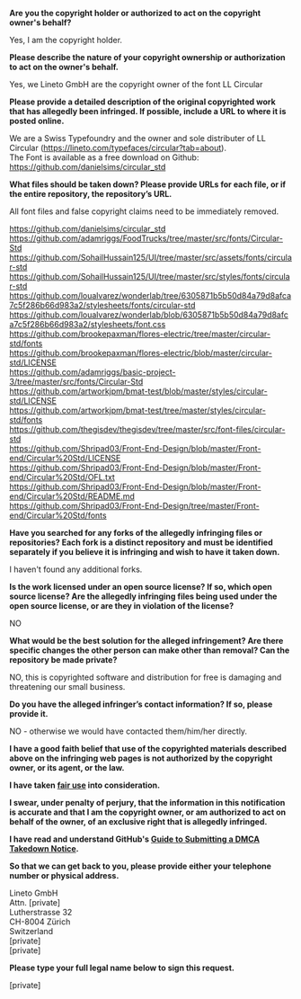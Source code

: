 **Are you the copyright holder or authorized to act on the copyright owner's behalf?**

Yes, I am the copyright holder.

**Please describe the nature of your copyright ownership or authorization to act on the owner's behalf.**

Yes, we Lineto GmbH are the copyright owner of the font LL Circular

**Please provide a detailed description of the original copyrighted work that has allegedly been infringed. If possible, include a URL to where it is posted online.**

We are a Swiss Typefoundry and the owner and sole distributer of LL Circular (https://lineto.com/typefaces/circular?tab=about).  
The Font is available as a free download on Github:  
https://github.com/danielsims/circular_std

**What files should be taken down? Please provide URLs for each file, or if the entire repository, the repository’s URL.**

All font files and false copyright claims need to be immediately removed.

https://github.com/danielsims/circular_std  
https://github.com/adamriggs/FoodTrucks/tree/master/src/fonts/Circular-Std  
https://github.com/SohailHussain125/UI/tree/master/src/assets/fonts/circular-std  
https://github.com/SohailHussain125/UI/tree/master/src/styles/fonts/circular-std  
https://github.com/loualvarez/wonderlab/tree/6305871b5b50d84a79d8afca7c5f286b66d983a2/stylesheets/fonts/circular-std  
https://github.com/loualvarez/wonderlab/blob/6305871b5b50d84a79d8afca7c5f286b66d983a2/stylesheets/font.css  
https://github.com/brookepaxman/flores-electric/tree/master/circular-std/fonts  
https://github.com/brookepaxman/flores-electric/blob/master/circular-std/LICENSE  
https://github.com/adamriggs/basic-project-3/tree/master/src/fonts/Circular-Std  
https://github.com/artworkjpm/bmat-test/blob/master/styles/circular-std/LICENSE  
https://github.com/artworkjpm/bmat-test/tree/master/styles/circular-std/fonts  
https://github.com/thegisdev/thegisdev/tree/master/src/font-files/circular-std  
https://github.com/Shripad03/Front-End-Design/blob/master/Front-end/Circular%20Std/LICENSE  
https://github.com/Shripad03/Front-End-Design/blob/master/Front-end/Circular%20Std/OFL.txt  
https://github.com/Shripad03/Front-End-Design/blob/master/Front-end/Circular%20Std/README.md  
https://github.com/Shripad03/Front-End-Design/tree/master/Front-end/Circular%20Std/fonts

**Have you searched for any forks of the allegedly infringing files or repositories? Each fork is a distinct repository and must be identified separately if you believe it is infringing and wish to have it taken down.**

I haven't found any additional forks.

**Is the work licensed under an open source license? If so, which open source license? Are the allegedly infringing files being used under the open source license, or are they in violation of the license?**

NO

**What would be the best solution for the alleged infringement? Are there specific changes the other person can make other than removal? Can the repository be made private?**

NO, this is copyrighted software and distribution for free is damaging and threatening our small business.

**Do you have the alleged infringer’s contact information? If so, please provide it.**

NO - otherwise we would have contacted them/him/her directly.

**I have a good faith belief that use of the copyrighted materials described above on the infringing web pages is not authorized by the copyright owner, or its agent, or the law.**

**I have taken <a href="https://www.lumendatabase.org/topics/22">fair use</a> into consideration.**

**I swear, under penalty of perjury, that the information in this notification is accurate and that I am the copyright owner, or am authorized to act on behalf of the owner, of an exclusive right that is allegedly infringed.**

**I have read and understand GitHub's <a href="https://help.github.com/articles/guide-to-submitting-a-dmca-takedown-notice/">Guide to Submitting a DMCA Takedown Notice</a>.**

**So that we can get back to you, please provide either your telephone number or physical address.**

Lineto GmbH  
Attn. [private]  
Lutherstrasse 32  
CH-8004 Zürich  
Switzerland  
[private]  
[private]

**Please type your full legal name below to sign this request.**

[private]
